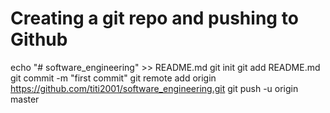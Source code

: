 # Creating a git repo and pushing to Github

echo "# software_engineering" >> README.md
git init
git add README.md
git commit -m "first commit"
git remote add origin https://github.com/titi2001/software_engineering.git
git push -u origin master

